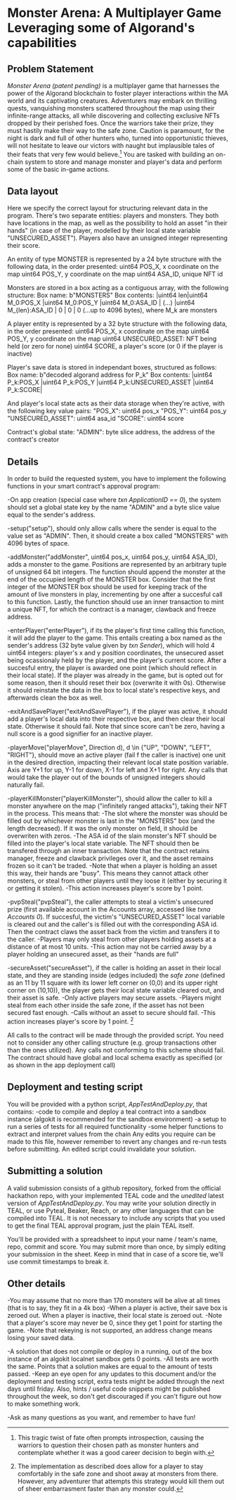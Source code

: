 # Monster Arena: A Multiplayer Game Leveraging some of Algorand's capabilities

## Problem Statement

*Monster Arena* _(patent pending)_ is a multiplayer game that harnesses the power of the Algorand blockchain to foster player interactions within the MA world and its captivating creatures. Adventurers may embark on thrilling quests, vanquishing monsters scattered throughout the map using their infinite-range attacks, all while discovering and collecting exclusive NFTs dropped by their perished foes. 
Once the warriors take their prize, they must hastily make their way to the safe zone. Caution is paramount, for the night is dark and full of other hunters who, turned into opportunistic thieves, will not hesitate to leave our victors with naught but implausible tales of their feats that very few would believe.[^1]
You are tasked with building an on-chain system to store and manage monster and player's data and perform some of the basic in-game actions.


## Data layout
Here we specify the correct layout for structuring relevant data in the program.
There's two separate entities: players and monsters.
They both have locations in the map, as well as the possibility to hold an asset "in their hands" (in case of the player, modelled by their local state variable "UNSECURED_ASSET"). Players also have an unsigned integer representing their score.

An entity of type MONSTER is represented by a 24 byte structure with the following data, in the order presented:
uint64 POS_X, x coordinate on the map
uint64 POS_Y, y coordinate on the map
uint64 ASA_ID, unique NFT id

Monsters are stored in a box acting as a contiguous array, with the following structure:
Box name: b"MONSTERS"
Box contents: |uint64 len|uint64 M_0:POS_X |uint64 M_0:POS_Y |uint64 M_0:ASA_ID | (...) |uint64 M_{len}:ASA_ID | 0 | 0 | 0 (...up to 4096 bytes), where M_k are monsters

A player entity is represented by a 32 byte structure with the following data, in the order presented:
uint64 POS_X, x coordinate on the map
uint64 POS_Y, y coordinate on the map
uint64 UNSECURED_ASSET: NFT being held (or zero for none)
uint64 SCORE, a player's score (or 0 if the player is inactive)

Player's save data is stored in independant boxes, structured as follows:
Box name: b"decoded algorand address for P_k"
Box contents: |uint64 P_k:POS_X |uint64 P_k:POS_Y |uint64 P_k:UNSECURED_ASSET |uint64 P_k:SCORE|

And player's local state acts as their data storage when they're active, with the following key value pairs:
"POS_X": uint64 pos_x
"POS_Y": uint64 pos_y
"UNSECURED_ASSET": uint64 asa_id
"SCORE": uint64 score

Contract's global state:
"ADMIN": byte slice address, the address of the contract's creator

## Details
In order to build the requested system, you have to implement the following functions in your smart contract's approval program:

-On app creation (special case where _txn ApplicationID == 0_), the system should set a global state key by the name "ADMIN" and a byte slice value equal to the sender's address.

-setup("setup"), should only allow calls where the sender is equal to the value set as "ADMIN". Then, it should create a box called "MONSTERS" with 4096 bytes of space.

-addMonster("addMonster", uint64 pos_x, uint64 pos_y, uint64 ASA_ID), adds a monster to the game. Positions are represented by an arbitrary tuple of unsigned 64 bit integers. The function should append the monster at the end of the occupied length of the MONSTER box. Consider that the first integer of the MONSTER box should be used for keeping track of the amount of live monsters in play, incrementing by one after a succesful call to this function. Lastly, the function should use an inner transaction to mint a unique NFT, for which the contract is a manager, clawback and freeze address.

-enterPlayer("enterPlayer"), if its the player's first time calling this function, it will add the player to the game. This entails creating a box named as the sender's address (32 byte value given by _txn Sender_), which will hold 4 uint64 integers: player's x and y position coordinates, the unsecured asset being ocassionaly held by the player, and the player's current score.
After a succesful entry, the player is awarded one point (which should reflect in their local state).
If the player was already in the game, but is opted out for some reason, then it should reset their box (overwrite it with 0s). Otherwise it should reinstate the data in the box to local state's respective keys, and afterwards clean the box as well.

-exitAndSavePlayer("exitAndSavePlayer"), if the player was active, it should add a player's local data into their respective box, and then clear their local state. Otherwise it should fail. Note that since score can't be zero, having a null score is a good signifier for an inactive player.

-playerMove("playerMove", Direction d), d \in {"UP", "DOWN", "LEFT", "RIGHT"}, should move an active player (fail f the caller is inactive) one unit in the desired direction, impacting their relevant local state position variable. Axis are Y+1 for up, Y-1 for down, X-1 for left and X+1 for right. Any calls that would take the player out of the bounds of unsigned integers should naturally fail.

-playerKillMonster("playerKillMonster"), should allow the caller to kill a monster anywhere on the map ("infinitely ranged attacks"), taking their NFT in the process. This means that:
    -The slot where the monster was should be filled out by whichever monster is last in the "MONSTERS" box (and the length decreased). If it was the only monster on field, it should be overwriten with zeros.
    -The ASA id of the slain monster's NFT should be filled into the player's local state variable. The NFT should then be transfered through an inner transaction. Note that the contract retains manager, freeze and clawback privileges over it, and the asset remains frozen so it can't be traded.
    -Note that when a player is holding an asset this way, their hands are "busy". This means they cannot attack other monsters, or steal from other players until they loose it (either by securing it or getting it stolen).
    -This action increases player's score by 1 point.

-pvpSteal("pvpSteal"), the caller attempts to steal a victim's unsecured prize (first available account in the Accounts array, accessed like _txna Accounts 0_). If succesful, the victim's "UNSECURED_ASSET" local variable is cleared out and the caller's is filled out with the corresponding ASA id. Then the contract claws the asset back from the victim and transfers it to the caller.
    -Players may only steal from other players holding assets at a distance of at most 10 units.
    -This action may not be carried away by a player holding an unsecured asset, as their "hands are full"

-secureAsset("secureAsset"), if the caller is holding an asset in their local state, and they are standing inside (edges included) the *safe zone* (defined as an 11 by 11 square with its lower left corner on (0,0) and its upper right corner on (10,10)), the player gets their local state variable cleared out, and their asset is safe. 
    -Only active players may secure assets.
    -Players might steal from each other inside the safe zone, if the asset has not been secured fast enough.
    -Calls without an asset to secure should fail.
    -This action increases player's score by 1 point.
    [^2]

All calls to the contract will be made through the provided script. You need not to consider any other calling structure (e.g. group transactions other than the ones utilized).
Any calls not conforming to this scheme should fail.
The contract should have global and local schema exactly as specified (or as shown in the app deployment call)


## Deployment and testing script

You will be provided with a python script, _AppTestAndDeploy.py_, that contains:
-code to compile and deploy a teal contract into a sandbox instance (algokit is recommended for the sandbox environment)
-a setup to run a series of tests for all required functionality
-some helper functions to extract and interpret values from the chain
Any edits you require can be made to this file, however remember to revert any changes and re-run tests before submitting. An edited script could invalidate your solution.


## Submitting a solution
A valid submission consists of a github repository, forked from the official hackathon repo, with your implemented TEAL code and the *unedited* latest version of _AppTestAndDeploy.py_. 
You may write your solution directly in TEAL, or use Pyteal, Beaker, Reach, or any other languages that can be compiled into TEAL.
It is not necessary to include any scripts that you used to get the final TEAL approval program, just the plain TEAL itself.

You'll be provided with a spreadsheet to input your name / team's name, repo, commit and score.
You may submit more than once, by simply editing your submission in the sheet. Keep in mind that in case of a score tie, we'll use commit timestamps to break it.


## Other details
-You may assume that no more than 170 monsters will be alive at all times (that is to say, they fit in a 4k box)
-When a player is active, their save box is zeroed out. When a player is inactive, their local state is zeroed out.
-Note that a player's score may never be 0, since they get 1 point for starting the game.
-Note that rekeying is not supported, an address change means losing your saved data.

-A solution that does not compile or deploy in a running, out of the box instance of an algokit localnet sandbox gets 0 points.
-All tests are worth the same. Points that a solution makes are equal to the amount of tests passed.
-Keep an eye open for any updates to this document and/or the deployment and testing script, extra tests might be added through the next days until friday. Also, hints / useful code snippets might be published throughout the week, so don't get discouraged if you can't figure out how to make something work.

-Ask as many questions as you want, and remember to have fun!





[^1]: This tragic twist of fate often prompts introspection, causing the warriors to question their chosen path as monster hunters and contemplate whether it was a good career decision to begin with.

[^2]: The implementation as described does allow for a player to stay comfortably in the safe zone and shoot away at monsters from there. However, any adventurer that attempts this strategy would kill them out of sheer embarrasment faster than any monster could.